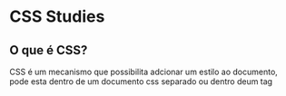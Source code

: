 # CSS Studies


## O que é CSS?
CSS é um mecanismo que possibilita adcionar um estilo ao documento, pode esta dentro de um documento css separado ou dentro deum tag <style> a escolha é definida de acordo com a necessidade  do programador. 

## Syles Rules:

|     **Selectors**    |
| :------------------: | 
|  1   body {...}.     |  
|  2   #menu{...}.     |
|  3 .bookTitle{...}.  |
  
 
Selector são as formas que se usar para comunicar com o browser oque desejamos estilizar.
  
  1. No local de body pode-se inserir qualquer elemento e o estilo sera aplicado a todos os elementos daquela categoria.
  2. Encontrara um elemento com uma ID fornecida "id" -> #id
  3. Vai editar todos os elementos que estão dentro da classe informada "classename" -> .classename
  
 Outros Selectors são por exemplos:
  - Selector Descendente: div p{...} (apenas os elementos dentro do primeiro elemento seram editados)
  - Selector Child: div > p{...} (apenas os elementos dentro porém logo abaixo do primeiro elemento)
  - Selector Attribute: combina elementos baseado no valor de um atributo dado.
  - Selector Child: div > p{...} (apenas os elementos dentro porém logo abaixo do primeiro elemento)
  - Psuedo Class: a : visited {...}, sempre que o link é visitado algo é editado.
  
------------------------------------------  
```bash    
**propertyname:value => backgound-color:#cccc99
```  
Existem centenas de propertyname, que devem ser estudados, para buscar a melhor opção para uso em seu website.
 
  
## Specifying CSS Property Values:

- Keywords
  - thin, thick, larger
- Medidas:
  - incher(in), points(pt), picas(pc)
- Medidas de tela:
  - pixels(px)
- Medidas relativas:
  - %, em
- Codigo de cores:
  - #rrggbb, rgb(r,g,b)
- Fonts:
  - Helvetica, sans-serif
- Notação de função:
  - rgb(r,g,b), url
 
CSS -> Cascading Style Sheets
  
Cascading: O efeito cascata consi ste em setar prioridades, no caso css setar um pesso para cada regra de estilo, e o com maior peso terá prioridade, por exemplo o estilos do usuário  tem prioridade emcima dos estilos default.
  
  `!important`tem maior importância.
   
- **Regras conflitantes** vindos de uma mesma fonte 
são resolvidos de uma forma simples onde o browser usa a ultima regra listada. Da mesma forma as importações e referências com conteúdo  conflitados o ultimo tem prioridade.
  
------------------------------------------ 
  
- **CSS Reset** substitui o padrao fornecidos pelo browser, assim o programador sempre saber de onde começar suas regras sem depender  do padrão  que varia de cada browser, e começa definitivamente  do 0 com todas as regras.
  
------------------------------------------    
  
 - **Specificity** é o valor do peso, quanto mai s specificity mais importante é o estilo.
  
  | A | Count  of ID selectors.     |
  | B | Count of class and attribute|
  | C | Count of type selectors     |

  if { A = 1 , B = 0, C = 0} 
Specificity = 100 -> 1(A)0(B)0(C)

  style aplicado diretamente dentro da tag é o mais especifico de todas as regras style. 
  
------------------------------------------    
  
Inheritance (Herança) é data por uma árvore, em codigo CSS é dado por `div > p`, nesse caso p é filho de div, assim ao aplicar qualquer estilo em `div > p{...}` o `p {...}` sera diferente de apenas um p. Esse modelo pode ser trabalhado com outros elementos. 
  
  - Para acessar uma certa filha de um elemento: elemento :nth-child(3){...} 
  ex: ul li:nth-child(3)
 
------------------------------------------ ## CSS-The box model

Todo elemento tem como base um caixa, nem sempre se pode ver notar as caixas, porém elas estão  e deve-se organiza-las. 
  
A caixa é formada pelo conteúdo a parte mais interna, o Padding, o Border e a Margin.
  
  
### Display and Visibility:
  
   - Display é o geral, ou seja quando se diz `display: none;` em alguma tag, ira retirar tudo desde o elemento ao bloco. 
   - Visibility apenas ira esconder o elemento, ou seja o bloco continua lá mantendo seu espaço intacto.
  
  
------------------------------------------ 
 
Algumas ferramentas uteis de Styles
```CSS  
  .menu li:hover{
    Background-color: green
  }
```  
  ->  Sempre que o usuário  passa com o cursor sobre o bloco o bloco trocara o fundo pra verde.
  

 
  
  
